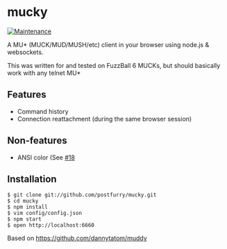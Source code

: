 # mucky

[![Maintenance](https://img.shields.io/maintenance/yes/2017.svg)]()

A MU* (MUCK/MUD/MUSH/etc) client in your browser using node.js & websockets.

This was written for and tested on FuzzBall 6 MUCKs, but should basically work with any telnet MU*

## Features

- Command history
- Connection reattachment (during the same browser session)

## Non-features

- ANSI color (See [#18](https://github.com/postfurry/mucky/issues/18)

## Installation

    $ git clone git://github.com/postfurry/mucky.git
    $ cd mucky
    $ npm install
    $ vim config/config.json
    $ npm start
    $ open http://localhost:6660

Based on https://github.com/dannytatom/muddy
